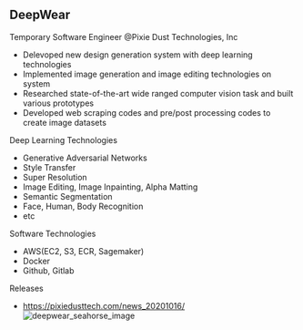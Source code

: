 ## DeepWear
Temporary Software Engineer @Pixie Dust Technologies, Inc
- Delevoped new design generation system with deep learning technologies
- Implemented image generation and image editing technologies on system
- Researched state-of-the-art wide ranged computer vision task and built various prototypes
- Developed web scraping codes and pre/post processing codes to create image datasets

Deep Learning Technologies
- Generative Adversarial Networks
- Style Transfer
- Super Resolution
- Image Editing, Image Inpainting, Alpha Matting
- Semantic Segmentation
- Face, Human, Body Recognition
- etc

Software Technologies
- AWS(EC2, S3, ECR, Sagemaker)
- Docker
- Github, Gitlab

Releases
- https://pixiedusttech.com/news_20201016/
![deepwear_seahorse_image](https://pixiedusttech.com/wp-content/uploads/2020/10/DW%E3%83%AD%E3%82%B4%E5%85%A5%E3%82%8AT%E3%82%B7%E3%83%A3%E3%83%84.jpg.png)
